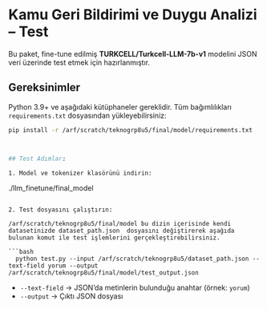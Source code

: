 
# Kamu Geri Bildirimi ve Duygu Analizi – Test

Bu paket, fine-tune edilmiş **TURKCELL/Turkcell-LLM-7b-v1** modelini JSON veri üzerinde test etmek için hazırlanmıştır.



## Gereksinimler

Python 3.9+ ve aşağıdaki kütüphaneler gereklidir. Tüm bağımlılıkları `requirements.txt` dosyasından yükleyebilirsiniz:

```bash
pip install -r /arf/scratch/teknogrp8u5/final/model/requirements.txt



## Test Adımları

1. Model ve tokenizer klasörünü indirin:

```
./llm_finetune/final_model
```

2. Test dosyasını çalıştırın:

/arf/scratch/teknogrp8u5/final/model bu dizin içerisinde kendi datasetinizde dataset_path.json  dosyasını değiştirerek aşağıda bulunan komut ile test işlemlerini gerçekleştirebilirsiniz.

```bash
  python test.py --input /arf/scratch/teknogrp8u5/dataset_path.json --text-field yorum --output /arf/scratch/teknogrp8u5/final/model/test_output.json
```

* `--text-field` → JSON’da metinlerin bulunduğu anahtar (örnek: `yorum`)
* `--output` → Çıktı JSON dosyası
